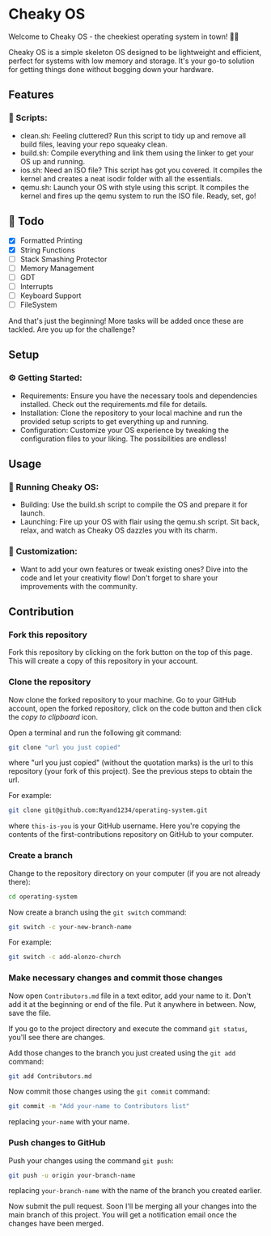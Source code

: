 # Cheaky OS
Welcome to Cheaky OS - the cheekiest operating system in town! 🎩✨

Cheaky OS is a simple skeleton OS designed to be lightweight and efficient, perfect for systems with low memory and storage. It's your go-to solution for getting things done without bogging down your hardware.

## Features
### 🧹 Scripts:

- clean.sh: Feeling cluttered? Run this script to tidy up and remove all build files, leaving your repo squeaky clean.
- build.sh: Compile everything and link them using the linker to get your OS up and running.
- ios.sh: Need an ISO file? This script has got you covered. It compiles the kernel and creates a neat isodir folder with all the essentials.
- qemu.sh: Launch your OS with style using this script. It compiles the kernel and fires up the qemu system to run the ISO file. Ready, set, go!

## 📝 Todo
- [x] Formatted Printing
- [x] String Functions
- [ ] Stack Smashing Protector
- [ ] Memory Management
- [ ] GDT
- [ ] Interrupts
- [ ] Keyboard Support
- [ ] FileSystem

And that's just the beginning! More tasks will be added once these are tackled. Are you up for the challenge?

## Setup
### ⚙️ Getting Started:

- Requirements: Ensure you have the necessary tools and dependencies installed. Check out the requirements.md file for details.
- Installation: Clone the repository to your local machine and run the provided setup scripts to get everything up and running.
- Configuration: Customize your OS experience by tweaking the configuration files to your liking. The possibilities are endless!

## Usage
### 🚀 Running Cheaky OS:

- Building: Use the build.sh script to compile the OS and prepare it for launch.
- Launching: Fire up your OS with flair using the qemu.sh script. Sit back, relax, and watch as Cheaky OS dazzles you with its charm.

### 🔧 Customization:
- Want to add your own features or tweak existing ones? Dive into the code and let your creativity flow! Don't forget to share your improvements with the community.

## Contribution
### Fork this repository

Fork this repository by clicking on the fork button on the top of this page.
This will create a copy of this repository in your account.

### Clone the repository

Now clone the forked repository to your machine. Go to your GitHub account, open the forked repository, click on the code button and then click the _copy to clipboard_ icon.

Open a terminal and run the following git command:

```bash
git clone "url you just copied"
```

where "url you just copied" (without the quotation marks) is the url to this repository (your fork of this project). See the previous steps to obtain the url.


For example:

```bash
git clone git@github.com:Ryand1234/operating-system.git
```

where `this-is-you` is your GitHub username. Here you're copying the contents of the first-contributions repository on GitHub to your computer.

### Create a branch

Change to the repository directory on your computer (if you are not already there):

```bash
cd operating-system
```

Now create a branch using the `git switch` command:

```bash
git switch -c your-new-branch-name
```

For example:

```bash
git switch -c add-alonzo-church
```

### Make necessary changes and commit those changes

Now open `Contributors.md` file in a text editor, add your name to it. Don't add it at the beginning or end of the file. Put it anywhere in between. Now, save the file.

If you go to the project directory and execute the command `git status`, you'll see there are changes.

Add those changes to the branch you just created using the `git add` command:

```bash
git add Contributors.md
```

Now commit those changes using the `git commit` command:

```bash
git commit -m "Add your-name to Contributors list"
```

replacing `your-name` with your name.

### Push changes to GitHub

Push your changes using the command `git push`:

```bash
git push -u origin your-branch-name
```
replacing `your-branch-name` with the name of the branch you created earlier.

Now submit the pull request.
Soon I'll be merging all your changes into the main branch of this project. You will get a notification email once the changes have been merged.

